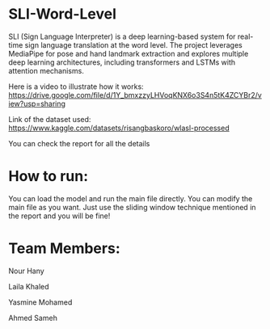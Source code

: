 # SLI-Word-Level
SLI (Sign Language Interpreter) is a deep learning-based system for real-time sign language translation at the word level. The project leverages MediaPipe for pose and hand landmark extraction and explores multiple deep learning architectures, including transformers and LSTMs with attention mechanisms.

Here is a video to illustrate how it works: https://drive.google.com/file/d/1Y_bmxzzyLHVoqKNX6o3S4n5tK4ZCYBr2/view?usp=sharing

Link of the dataset used: https://www.kaggle.com/datasets/risangbaskoro/wlasl-processed

You can check the report for all the details

# How to run:
You can load the model and run the main file directly. You can modify the main file as you want. Just use the sliding window technique mentioned in the report and you will be fine!


# Team Members:
Nour Hany

Laila Khaled

Yasmine Mohamed

Ahmed Sameh 
